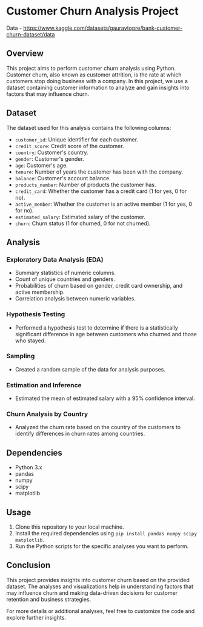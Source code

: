 # Customer Churn Analysis Project

Data - https://www.kaggle.com/datasets/gauravtopre/bank-customer-churn-dataset/data
## Overview

This project aims to perform customer churn analysis using Python. Customer churn, also known as customer attrition, is the rate at which customers stop doing business with a company. In this project, we use a dataset containing customer information to analyze and gain insights into factors that may influence churn.

## Dataset

The dataset used for this analysis contains the following columns:

- `customer_id`: Unique identifier for each customer.
- `credit_score`: Credit score of the customer.
- `country`: Customer's country.
- `gender`: Customer's gender.
- `age`: Customer's age.
- `tenure`: Number of years the customer has been with the company.
- `balance`: Customer's account balance.
- `products_number`: Number of products the customer has.
- `credit_card`: Whether the customer has a credit card (1 for yes, 0 for no).
- `active_member`: Whether the customer is an active member (1 for yes, 0 for no).
- `estimated_salary`: Estimated salary of the customer.
- `churn`: Churn status (1 for churned, 0 for not churned).

## Analysis

### Exploratory Data Analysis (EDA)

- Summary statistics of numeric columns.
- Count of unique countries and genders.
- Probabilities of churn based on gender, credit card ownership, and active membership.
- Correlation analysis between numeric variables.

### Hypothesis Testing

- Performed a hypothesis test to determine if there is a statistically significant difference in age between customers who churned and those who stayed.

### Sampling

- Created a random sample of the data for analysis purposes.

### Estimation and Inference

- Estimated the mean of estimated salary with a 95% confidence interval.

### Churn Analysis by Country

- Analyzed the churn rate based on the country of the customers to identify differences in churn rates among countries.

## Dependencies

- Python 3.x
- pandas
- numpy
- scipy
- matplotlib

## Usage

1. Clone this repository to your local machine.
2. Install the required dependencies using `pip install pandas numpy scipy matplotlib`.
3. Run the Python scripts for the specific analyses you want to perform.

## Conclusion

This project provides insights into customer churn based on the provided dataset. The analyses and visualizations help in understanding factors that may influence churn and making data-driven decisions for customer retention and business strategies.

For more details or additional analyses, feel free to customize the code and explore further insights.
